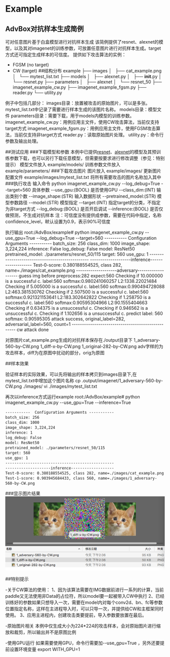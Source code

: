 # Example
## AdvBox对抗样本生成简例
可对任意图片基于白盒模型进行对抗样本生成
该简例提供了resnet、alexnet的模型，以及其对imagenet的训练参数，可放置任意图片进行对抗样本生成。target方式还可指定生成样本的可信度。
提供如下攻击算法的实例：
- FGSM (no target)
- CW (target)
##结构分布
example
├── images
│   ├── cat_example.png
│   └── mytest_list.txt
├── models
│   ├── alexnet.py
│   ├── __init__.py
│   └── resnet.py
├── parameters
│   ├── alexnet
│   └── resnet_50
├── imagenet_example_cw.py
├── imagenet_example_fgsm.py
├── reader.py
└── utility.py

例子中包括几部分：
images目录：放置被攻击的原始图片，可以是多张。mytest_list.txt中记录了需要进行样本生成的该图片名称。
models目录：模型文件
parameters目录：需要下载，用于models内模型的训练参数。
imagenet_example_cw.py：用例应用主文件，使用CW攻击算法，当前仅支持target方式
imagenet_example_fgsm.py：用例应用主文件，使用FGSM攻击算法，当前仅支持非target方式
reader.py：读取原始图片处理。
utility.py：命令行参数及输出处理。

##测试应用
###下载模型和参数
本例中已提供[resnet](http://paddle-imagenet-models.bj.bcebos.com/alexnet_model.tar)、[alexnet](http://paddle-imagenet-models.bj.bcebos.com/resnet_50_model.tar)的模型及其预训练参数下载，也可以另行下载任意模型，但需要按要求进行修改调整（参见：特别提示）
模型文件放入
	example/models/
训练参数文件放入
	example/parameters/
###下载攻击图片
图片放入
	example/images/
更新图片配置文件
	example/images/mytest_list.txt
	将所有需要攻击的图片名称加入其中
###执行攻击
输入命令
	python imagenet_example_cw.py  --log_debug=True --target=560
	具体参数
	--use_gpu:(BOOL) 是否使用GPU
	--class_dim:(INT) 输出类别个数
	--image_shape:(STR) 输入数据形状
	--pretrained_model:(STR) 模型参数路径
	--model:(STR) 模型指定
	--target:(INT) 指定target的分类，不指定为非target方式
	--log_debug:(BOOL) 是否开启调试
	--inference:(BOOL) 是否仅做预测，不生成对抗样本
	注：可信度没有提供成参数，需要在代码中指定，名称confidence_level，畎认设置为0.9，表示90%可信度

执行输出
	root:/AdvBox/example# python imagenet_example_cw.py --use_gpu=True --log_debug=True --target=560
	-----------  Configuration Arguments -----------
	batch_size: 256
	class_dim: 1000
	image_shape: 3,224,224
	inference: False
	log_debug: False
	model: ResNet50
	pretrained_model: ./parameters/resnet_50/115
	target: 560
	use_gpu: 1
	------------------------------------------------
	--------------------inference-------------------
	Test-0-score: 0.380188554525, class 282, name=./images/cat_example.png
	--------------------adversary-------------------
	guess img before preprocess:282  expect:560
	Checking if 10.000000 is a successful c.
	label:560 softmax:0.980241060257 L2:1338.22021484
	Checking if 5.005000 is a successful c.
	label:560 softmax:0.990494728088 L2:463.381530762
	Checking if 2.507500 is a successful c.
	label:560 softmax:0.921321153641 L2:183.302642822
	Checking if 1.258750 is a successful c.
	label:560 softmax:0.90595304966 L2:90.1555404663
	Checking if 0.634375 is a unsuccessful c.
	Checking if 0.946562 is a unsuccessful c.
	Checking if 1.102656 is a unsuccessful c.
	predict label: 560 softmax: 0.90595305
	attack success, original_label=282, adversarial_label=560, count=1
	--------------------------------------------------
	cw attack done

对原图片cat_example.png生成的对抗样本保存在./output目录下
	1_adversary-560-by-CW.png  1_diff-x-by-CW.png  1_original-282-by-CW.png
adv字样的为攻击样本，diff为在原图中扰动的部分，orig为原图

##样本效果

验证样本的实际效果，可以先将输出的样本拷贝到images目录下,在mytest_list.txt中增加这个图片名称
	cp .output/imagenet/1_adversary-560-by-CW.png ./images/
	vi ./images/mytest_list.txt

再次以inference方式运行example
	root:/AdvBox/example# python imagenet_example_cw.py --use_gpu=True --inference=True
	
	-----------  Configuration Arguments -----------
	batch_size: 256
	class_dim: 1000
	image_shape: 3,224,224
	inference: 1
	log_debug: False
	model: ResNet50
	pretrained_model: ./parameters/resnet_50/115
	target: 560
	use_gpu: 1
	------------------------------------------------
	--------------------inference-------------------
	Test-0-score: 0.380188554525, class 282, name=./images/cat_example.png
	Test-1-score: 0.903945684433, class 560, name=./images/1_adversary-560-by-CW.png

###显示图片结果
![图片对比](pic/cw验证结果.png)

##特别提示

-关于CW算法的使用：
1、因为该算法需要在IMG数据前进行一系列的计算，当前paddle又无法使用非Data的占位符，所以model要一起被带入CW中执行
2、已经训练好的参数如果只想导入一次，需要在model内对每个conv2d、bn、fc等参数位置指定名称，这样在主进程导入时，可以只导一次，并提供给CW和主框架同时使用。
3、应用主进程内，创建攻击类要提前，导入参数要放置在最后。

-原始图片相关
本例中仅生成大小为224*224的攻击样本，会对原始图片进行缩放和裁剪，所以输出并不是原图比例

-使用GPU运行
如果需要使用GPU，命令行需要加--use_gpu=True ，另外还要提前设置环境变量
	export WITH_GPU=1


